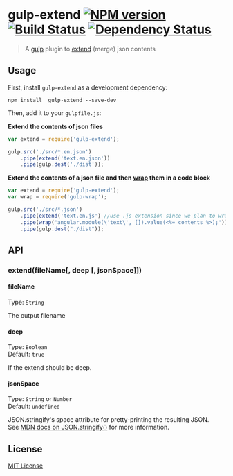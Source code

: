# gulp-extend [![NPM version][npm-image]][npm-url] [![Build Status][travis-image]][travis-url] [![Dependency Status][depstat-image]][depstat-url]

> A [gulp](https://github.com/wearefractal/gulp) plugin to [extend](https://npmjs.org/package/node.extend) (merge) json contents

## Usage

First, install `gulp-extend` as a development dependency:

```shell
npm install  gulp-extend --save-dev
```

Then, add it to your `gulpfile.js`:

**Extend the contents of json files**

```javascript
var extend = require('gulp-extend');

gulp.src('./src/*.en.json')
	.pipe(extend('text.en.json'))
	.pipe(gulp.dest('./dist'));
```

**Extend the contents of a json file and then [wrap](https://github.com/adamayres/gulp-wrap) them in a code block**

```javascript
var extend = require('gulp-extend');
var wrap = require('gulp-wrap');

gulp.src('./src/*.json')
    .pipe(extend('text.en.js') //use .js extension since we plan to wrap
    .pipe(wrap('angular.module(\'text\', []).value(<%= contents %>);'))
    .pipe(gulp.dest("./dist"));
```

## API

### extend(fileName[, deep [, jsonSpace]])

#### fileName
Type: `String`

The output filename

#### deep

Type: `Boolean`  
Default: `true`

If the extend should be deep.

#### jsonSpace

Type: `String` or `Number`  
Default: `undefined`

JSON.stringify's space attribute for pretty-printing the resulting JSON.  
See [MDN docs on JSON.stringify()](https://developer.mozilla.org/en-US/docs/Web/JavaScript/Reference/Global_Objects/JSON/stringify) for more information.

## License

[MIT License](http://en.wikipedia.org/wiki/MIT_License)

[npm-url]: https://npmjs.org/package/gulp-extend
[npm-image]: https://badge.fury.io/js/gulp-extend.png

[travis-url]: http://travis-ci.org/adamayres/gulp-extend
[travis-image]: https://secure.travis-ci.org/adamayres/gulp-extend.png?branch=master

[depstat-url]: https://david-dm.org/adamayres/gulp-extend
[depstat-image]: https://david-dm.org/adamayres/gulp-extend.png

